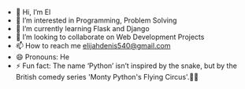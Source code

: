- 👋 Hi, I’m El
- 👀 I’m interested in Programming, Problem Solving
- 🌱 I’m currently learning Flask and Django
- 💞️ I’m looking to collaborate on Web Development Projects
- 📫 How to reach me elijahdenis540@gmail.com
- 😄 Pronouns: He
- ⚡ Fun fact: The name ‘Python’ isn’t inspired by the snake, but by the British comedy series 'Monty Python's Flying Circus'.🐍😂

<!---
edenis00/edenis00 is a ✨ special ✨ repository because its `README.md` (this file) appears on your GitHub profile.
You can click the Preview link to take a look at your changes.
--->
